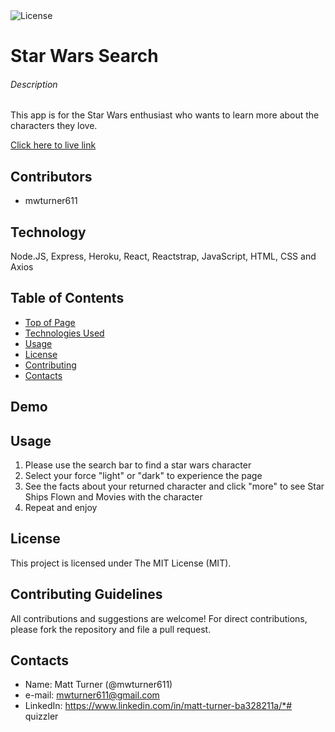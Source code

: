 <img alt="License" src="https://img.shields.io/badge/-MIT License-blue">

# Star Wars Search
###### Description
This app is for the Star Wars enthusiast who wants to learn more about the characters they love.  

[Click here to live link](https://star-wars-search.herokuapp.com/)

## Contributors
* mwturner611


## Technology
Node.JS, Express, Heroku, React, Reactstrap, JavaScript, HTML, CSS and Axios 

## Table of Contents
* [Top of Page](#description)
* [Technologies Used](#technologies)
* [Usage](#usage)
* [License](#license)
* [Contributing](#contributing)
* [Contacts](#contacts)

## Demo
<!-- <img src="client/src/images/demo.gif"> -->

## Usage 
1. Please use the search bar to find a star wars character
2. Select your force "light" or "dark" to experience the page
3. See the facts about your returned character and click "more" to see Star Ships Flown and Movies with the character
4. Repeat and enjoy

## License
This project is licensed under The MIT License (MIT).

## Contributing Guidelines
All contributions and suggestions are welcome! For direct contributions, please fork the repository and file a pull request.

## Contacts
* Name: Matt Turner (@mwturner611)
* e-mail: mwturner611@gmail.com
* LinkedIn: https://www.linkedin.com/in/matt-turner-ba328211a/*# quizzler